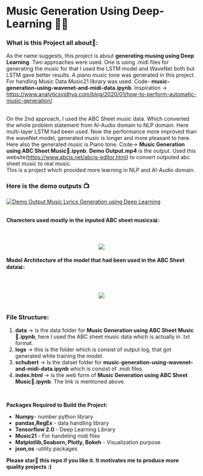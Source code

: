 # Music Generation Using Deep-Learning 🎵🎶
### What is this Project all about🤔:
As the name suggests, this project is about **generating musing using Deep Learning**. Two approaches were used.  One is using .midi files for generating the music for that I used the LSTM model and WaveNet both but LSTM gave better results. A piano music tone was generated in this project. For handling Music Data Music21 library was used. Code-  **music-generation-using-wavenet-and-midi-data.ipynb**. Inspiration -> https://www.analyticsvidhya.com/blog/2020/01/how-to-perform-automatic-music-generation/
<br><br>


On the 2nd approach, I used the ABC Sheet music data. Which converted the whole problem statement from AI-Audio domain to NLP domain. Here multi-layer LSTM had been used. Now the performance more improved than the waveNet model, generated music is longer and more pleasant to here. Here also the generated music is Piano tone. Code-> **Music Generation using ABC Sheet Music🎹.ipynb**. **Demo Output.mp4** is the output. Used this website(https://www.abcjs.net/abcjs-editor.html) to convert outputed abc sheet music to real music.
<br>
This is a project which provided more learning in NLP and AI-Audio domain.


### **Here is the demo outputs 📺**
[![Demo Output Music Lyrics Generation using Deep Learning
](https://yt-embed.herokuapp.com/embed?v=9vQPwuaiSL4)](https://youtu.be/9vQPwuaiSL4 "Demo Output Music Lyrics Generation using Deep Learning
")
<br>
<br>

**Charecters used mostly in the inputed ABC sheet musics📊:**

<br>
<br>
<div style="text-align:center"><img src="https://i.imgur.com/Jj1GOtq.png" /></div>

#### Model Architecture of the model that had been used in the ABC Sheet data📊:

<br>
<br>
<div style="text-align:center"><img src="https://i.imgur.com/wGKTpvp.png" /></div>

<br>

### File Structure:
1. **data** -> is the data folder for  **Music Generation using ABC Sheet Music🎹.ipynb**, here I used the ABC sheet music data which is actually in .txt format. 
2. **logs** -> this is the folder which is consist of output log, that got generated while training the model.
3. **schubert** -> Is the datset folder for **music-generation-using-wavenet-and-midi-data.ipynb** which is consist of .midi files.
4. **index.html** -> is the web form of  **Music Generation using ABC Sheet Music🎹.ipynb**. The link is mentioned above.
<br>

**Packages Required to Build the Project:**

- **Numpy**- number python library
- **pandas,RegEx** - data handling library
- **Tensorflow 2.0** - Deep Learning Library
- **Music21** - For handeling midi files
- **Matplotlib,Seaborn, Plotly, Bokeh** - Visualization purpose
- **json,os** -utility packages

**Please star🌟 this repo if you like it. It motivates me to produce more quality projects :)**
